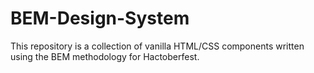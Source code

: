 # BEM-Design-System
This repository is a collection of vanilla HTML/CSS components written using the BEM methodology for Hactoberfest.
